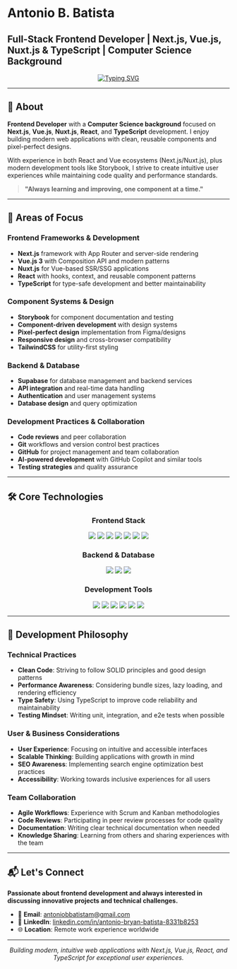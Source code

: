 # Antonio B. Batista

## Full-Stack Frontend Developer | Next.js, Vue.js, Nuxt.js & TypeScript | Computer Science Background

<div align="center">
  
[![Typing SVG](https://readme-typing-svg.demolab.com?font=Fira+Code&size=20&pause=1200&center=true&vCenter=true&width=600&lines=Next.js+%26+Vue.js+Developer;React+%26+TypeScript+Expert;Pixel+Perfect+Design;Storybook+%26+Component+Systems)](https://git.io/typing-svg)

</div>

---

## <span id="about">🎯 About</span>

**Frontend Developer** with a **Computer Science background** focused on **Next.js**, **Vue.js**, **Nuxt.js**, **React**, and **TypeScript** development. I enjoy building modern web applications with clean, reusable components and pixel-perfect designs.

With experience in both React and Vue ecosystems (Next.js/Nuxt.js), plus modern development tools like Storybook, I strive to create intuitive user experiences while maintaining code quality and performance standards.

> **"Always learning and improving, one component at a time."**

---

## <span id="expertise">💼 Areas of Focus</span>

### **Frontend Frameworks & Development**

- **Next.js** framework with App Router and server-side rendering
- **Vue.js 3** with Composition API and modern patterns
- **Nuxt.js** for Vue-based SSR/SSG applications
- **React** with hooks, context, and reusable component patterns
- **TypeScript** for type-safe development and better maintainability

### **Component Systems & Design**

- **Storybook** for component documentation and testing
- **Component-driven development** with design systems
- **Pixel-perfect design** implementation from Figma/designs
- **Responsive design** and cross-browser compatibility
- **TailwindCSS** for utility-first styling

### **Backend & Database**

- **Supabase** for database management and backend services
- **API integration** and real-time data handling
- **Authentication** and user management systems
- **Database design** and query optimization

### **Development Practices & Collaboration**

- **Code reviews** and peer collaboration
- **Git** workflows and version control best practices
- **GitHub** for project management and team collaboration
- **AI-powered development** with GitHub Copilot and similar tools
- **Testing strategies** and quality assurance

---

## <span id="technologies">🛠 Core Technologies</span>

<div align="center">

### **Frontend Stack**

<p>
  <img src="https://img.shields.io/badge/Next.js-000000?style=for-the-badge&logo=next.js&logoColor=white" />
  <img src="https://img.shields.io/badge/Vue.js-4FC08D?style=for-the-badge&logo=vue.js&logoColor=white" />
  <img src="https://img.shields.io/badge/Nuxt.js-00DC82?style=for-the-badge&logo=nuxt.js&logoColor=white" />
  <img src="https://img.shields.io/badge/React-20232A?style=for-the-badge&logo=react&logoColor=61DAFB" />
  <img src="https://img.shields.io/badge/Astro-FF5D01?style=for-the-badge&logo=astro&logoColor=white" />
  <img src="https://img.shields.io/badge/TypeScript-3178C6?style=for-the-badge&logo=typescript&logoColor=white" />
  <img src="https://img.shields.io/badge/Tailwind_CSS-38B2AC?style=for-the-badge&logo=tailwind-css&logoColor=white" />
</p>

### **Backend & Database**

<p>
  <img src="https://img.shields.io/badge/Supabase-3ECF8E?style=for-the-badge&logo=supabase&logoColor=white" />
  <img src="https://img.shields.io/badge/PostgreSQL-336791?style=for-the-badge&logo=postgresql&logoColor=white" />
  <img src="https://img.shields.io/badge/API-FF6B6B?style=for-the-badge&logo=fastapi&logoColor=white" />
</p>

### **Development Tools**

<p>
  <img src="https://img.shields.io/badge/Storybook-FF4785?style=for-the-badge&logo=storybook&logoColor=white" />
  <img src="https://img.shields.io/badge/Git-F05032?style=for-the-badge&logo=git&logoColor=white" />
  <img src="https://img.shields.io/badge/GitHub-181717?style=for-the-badge&logo=github&logoColor=white" />
  <img src="https://img.shields.io/badge/GitHub_Copilot-000000?style=for-the-badge&logo=github&logoColor=white" />
  <img src="https://img.shields.io/badge/ESLint-4B32C3?style=for-the-badge&logo=eslint&logoColor=white" />
  <img src="https://img.shields.io/badge/Prettier-F7B93E?style=for-the-badge&logo=prettier&logoColor=black" />
</p>

</div>

---

## <span id="approach">🚀 Development Philosophy</span>

### **Technical Practices**

- **Clean Code**: Striving to follow SOLID principles and good design patterns
- **Performance Awareness**: Considering bundle sizes, lazy loading, and rendering efficiency
- **Type Safety**: Using TypeScript to improve code reliability and maintainability
- **Testing Mindset**: Writing unit, integration, and e2e tests when possible

### **User & Business Considerations**

- **User Experience**: Focusing on intuitive and accessible interfaces
- **Scalable Thinking**: Building applications with growth in mind
- **SEO Awareness**: Implementing search engine optimization best practices
- **Accessibility**: Working towards inclusive experiences for all users

### **Team Collaboration**

- **Agile Workflows**: Experience with Scrum and Kanban methodologies
- **Code Reviews**: Participating in peer review processes for code quality
- **Documentation**: Writing clear technical documentation when needed
- **Knowledge Sharing**: Learning from others and sharing experiences with the team

---

## <span id="contact">📬 Let's Connect</span>

**Passionate about frontend development and always interested in discussing innovative projects and technical challenges.**

- 📧 **Email**: [antoniobbatistam@gmail.com](mailto:antoniobbatistam@gmail.com)
- 💼 **LinkedIn**: [linkedin.com/in/antonio-bryan-batista-8331b8253](https://www.linkedin.com/in/antonio-bryan-batista-8331b8253)
- 🌐 **Location**: Remote work experience worldwide

---

<div align="center">
  <i>Building modern, intuitive web applications with Next.js, Vue.js, React, and TypeScript for exceptional user experiences.</i>
</div>
